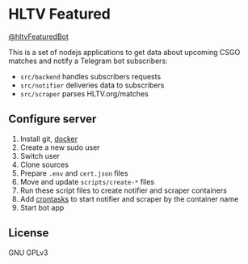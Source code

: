 # HLTV Featured

[@hltvFeaturedBot](https://t.me/hltvFeaturedBot)

This is a set of nodejs applications to get data about upcoming CSGO matches and notify a Telegram bot subscribers:

- `src/backend` handles subscribers requests
- `src/notifier` deliveries data to subscribers
- `src/scraper` parses HLTV.org/matches

## Configure server

1. Install git, [docker](https://docs.docker.com/engine/install/ubuntu/)
1. Create a new sudo user
1. Switch user
1. Clone sources
1. Prepare `.env` and `cert.json` files
1. Move and update `scripts/create-*` files
1. Run these script files to create notifier and scraper containers
1. Add [crontasks](./crond/crontab) to start notifier and scraper by the container name
1. Start bot app

## License

GNU GPLv3
